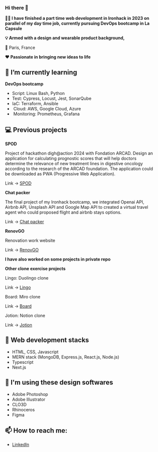 ### Hi there 👋

**👩‍💻 I have finished a part time web development in Ironhack in 2023 on parallel of my day time job, currently pursuing DevOps bootcamp in La Capsule**

**💡 Armed with a design and wearable product background,** 

📍 Paris, France  

**❤️ Passionate in bringing new ideas to life**

## 🌱 I’m currently learning
**DevOps bootcamp** 
- Script: Linux Bash, Python
- Test: Cypress, Locust, Jest, SonarQube
- IaC: Terraform, Ansible
-  Cloud: AWS, Google Cloud, Azure
-  Monitoring: Prometheus, Grafana

## 💻 Previous projects

**SPOD**

Project of hackathon digh@action 2024 with Fondation ARCAD.
Design an application for calculating prognostic scores that will help doctors determine the relevance of new treatment lines in digestive oncology according to the research of the ARCAD foundation.
The application could be downloaded as PWA (Progressive Web Application).

Link -> [SPOD](https://spod.vercel.app)

**Chat packer**

The final project of my Ironhack bootcamp, we integrated Openai API, Airbnb API, Unsplash API and Google Map API to created a virtual travel agent who could proposed flight and airbnb stays options.

Link -> [Chat packer](https://chat-packer.netlify.app)

**RenovGO**

Renovation work website

Link -> [RenovGO](https://renov-go.fr)

**I have also worked on some projects in private repo**

**Other clone exercise projects**

Lingo: Duolingo clone

Link -> [Lingo](https://lingo-beige.vercel.app)

Board: Miro clone

Link -> [Board](https://board-app-xi.vercel.app)

Jotion: Notion clone

Link -> [Jotion](https://jotion-gamma-nine.vercel.app)


## 🔧 Web development stacks
- HTML, CSS, Javascript
- MERN stack (MongoDB, Express.js, React.js, Node.js)
- Typescript
- Next.js

## 🎨 I'm using these design softwares
- Adobe Photoshop
- Adobe Illustrator
- CLO3D
- Rhinoceros
- Figma

## 📫 How to reach me:
- [LinkedIn](https://www.linkedin.com/in/rachelpytse/)
